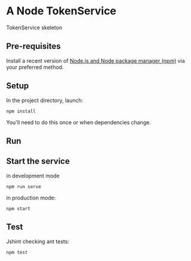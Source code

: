 # A Node TokenService
TokenService skeleton

## Pre-requisites

Install a recent version of [Node.js and Node package manager (npm)](http://nodejs.org) via your preferred method.

## Setup

In the project directory, launch:

    npm install

You'll need to do this once or when dependencies change.

## Run

## Start the service

in development mode

    npm run serve


in production mode:

    npm start

## Test

Jshint checking ant tests:

    npm test
